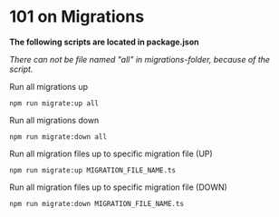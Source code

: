 # 101 on Migrations


**The following scripts are located in package.json**

*There can not be file named "all" in migrations-folder, because of the script.*

Run all migrations up

```
npm run migrate:up all
```

Run all migrations down

```
npm run migrate:down all
```

Run all migration files up to specific migration file (UP)

```
npm run migrate:up MIGRATION_FILE_NAME.ts
```

Run all migration files up to specific migration file (DOWN)

```
npm run migrate:down MIGRATION_FILE_NAME.ts
```